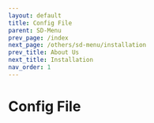 ```yaml
---
layout: default
title: Config File
parent: SD-Menu
prev_page: /index
next_page: /others/sd-menu/installation
prev_title: About Us
next_title: Installation
nav_order: 1
---
```


# Config File